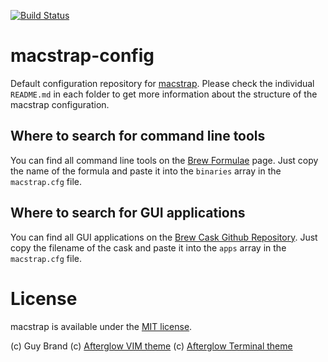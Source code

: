 [![Build Status](https://travis-ci.org/guylabs/macstrap.svg?branch=master)](https://travis-ci.org/guylabs/macstrap)

# macstrap-config
Default configuration repository for [macstrap](https://github.com/guylabs/macstrap). Please check the individual `README.md` in each folder to get more information about the structure of the macstrap configuration.

## Where to search for command line tools

You can find all command line tools on the [Brew Formulae](https://formulae.brew.sh/formula/) page. Just copy the name of the formula and paste it into the `binaries` array in the `macstrap.cfg` file.

## Where to search for GUI applications

You can find all GUI applications on the [Brew Cask Github Repository](https://github.com/Homebrew/homebrew-cask/tree/master/Casks). Just copy the filename of the cask and paste it into the `apps` array in the `macstrap.cfg` file.

# License

macstrap is available under the [MIT license](https://github.com/guylabs/macstrap/blob/master/LICENSE).

(c) Guy Brand
(c) [Afterglow VIM theme](https://github.com/danilo-augusto/vim-afterglow)
(c) [Afterglow Terminal theme](https://github.com/lysyi3m/macos-terminal-themes)
